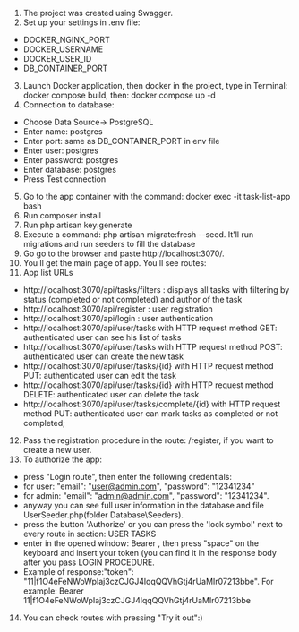 1. The project was created using Swagger.
2. Set up your settings in .env file:
- DOCKER_NGINX_PORT
- DOCKER_USERNAME
- DOCKER_USER_ID
- DB_CONTAINER_PORT
3. Launch Docker application, then docker in the project, type in Terminal: docker compose build, then:  docker compose up -d
4. Connection to database:
  - Choose Data Source-> PostgreSQL
  - Enter name: postgres
  - Enter port: same as DB_CONTAINER_PORT in env file
  - Enter user: postgres
  - Enter password: postgres
  - Enter database: postgres
  - Press Test connection
5. Go to the app container with the command: docker exec -it task-list-app bash
6. Run composer install
7. Run php artisan key:generate
8. Execute a command: php artisan migrate:fresh --seed. It'll run migrations and run seeders to fill the database
9. Go go to the browser and paste http://localhost:3070/.
10. You ll get the main page of app. You ll see routes:
11. App list URLs
- http://localhost:3070/api/tasks/filters : displays all tasks with filtering by status (completed or not completed) and author of the task
- http://localhost:3070/api/register : user registration
- http://localhost:3070/api/login : user authentication
- http://localhost:3070/api/user/tasks with HTTP request method GET: authenticated user can see his list of tasks
- http://localhost:3070/api/user/tasks with HTTP request method POST: authenticated user can create the new task
- http://localhost:3070/api/user/tasks/{id} with HTTP request method PUT: authenticated user can edit the task
- http://localhost:3070/api/user/tasks/{id} with HTTP request method DELETE: authenticated user can delete the task
- http://localhost:3070/api/user/tasks/complete/{id} with HTTP request method PUT: authenticated user can mark tasks as completed or not completed;
12. Pass the registration procedure in the route: /register, if you want to create a new user.
13. To authorize the app:
- press "Login route", then enter the following credentials:
- for user: "email": "user@admin.com", "password": "12341234"
- for admin: "email": "admin@admin.com", "password": "12341234".
- anyway you can see full user information in the database and file UserSeeder.php(folder Database\Seeders).
- press the button 'Authorize' or you can press the 'lock symbol' next to every route in section: USER TASKS
- enter in the opened window: Bearer , then press "space" on the keyboard and insert your token (you can find it in the response body after you pass LOGIN PROCEDURE.
- Example of response:"token": "11|f1O4eFeNWoWpIaj3czCJGJ4lqqQQVhGtj4rUaMIr07213bbe". For example: Bearer 11|f1O4eFeNWoWpIaj3czCJGJ4lqqQQVhGtj4rUaMIr07213bbe
14. You can check routes with pressing "Try it out":)
